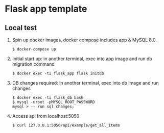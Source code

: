 # Flask app template

## Local test

1. Spin up docker images, docker compose includes app & MySQL 8.0.
   ```
   $ docker-compose up
   ```
2. Initial start up: in another terminal, exec into app image and run db migration command
   ```
   $ docker exec -ti flask_app flask initdb
   ```
3. DB changes required: in another terminal, exec into db image and run changes
   ```
   $ docker exec -ti flask_db bash
   $ mysql -uroot -pMYSQL_ROOT_PASSWORD
   mysql > -- run sql changes;
   ```
4. Access api from localhost:5050
   ```
   $ curl 127.0.0.1:5050/api/example/get_all_items
   ```
